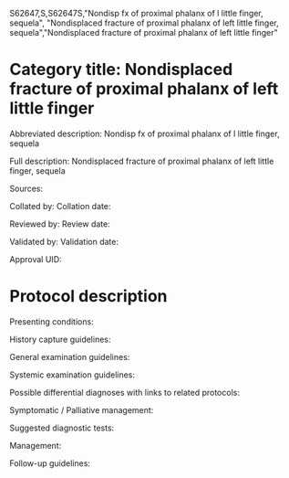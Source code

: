S62647,S,S62647S,"Nondisp fx of proximal phalanx of l little finger, sequela", "Nondisplaced fracture of proximal phalanx of left little finger, sequela","Nondisplaced fracture of proximal phalanx of left little finger"
# Category title: Nondisplaced fracture of proximal phalanx of left little finger

Abbreviated description: Nondisp fx of proximal phalanx of l little finger, sequela

Full description: Nondisplaced fracture of proximal phalanx of left little finger, sequela

Sources:

Collated by:
Collation date:

Reviewed by:
Review date:

Validated by:
Validation date:

Approval UID:

# Protocol description

Presenting conditions:

History capture guidelines:

General examination guidelines:

Systemic examination guidelines:

Possible differential diagnoses with links to related protocols:

Symptomatic / Palliative management:

Suggested diagnostic tests:

Management:

Follow-up guidelines:
